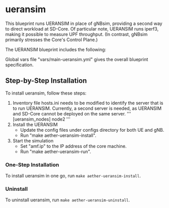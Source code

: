 # ueransim

This blueprint runs UERANSIM in place of gNBsim, providing a second way to direct workload at SD-Core. Of particular note, UERANSIM runs iperf3, making it possible to measure UPF throughput. (In contrast, gNBsim primarily stresses the Core's Control Plane.)

The UERANSIM blueprint includes the following:

Global vars file "vars/main-ueransim.yml" gives the overall blueprint specification.

## Step-by-Step Installation
To install ueransim, follow these steps:
1. Inventory file hosts.ini needs to be modified to identify the server that is to run UERANSIM. Currently, a second server is needed, as UERANSIM and SD-Core cannot be deployed on the same server.
'''
[ueransim_nodes]
node2
'''
2. Install the UERANSIM
   - Update the config files under configs directory for both UE and gNB. 
   - Run "make aether-ueransim-install".
3. Start the simulation
   - Set "amf.ip" to the IP address of the core machine.
   - Run "make aether-ueransim-run".

### One-Step Installation
To install ueransim in one go, run `make aether-ueransim-install`.

### Uninstall
To uninstall ueransim, run `make aether-ueransim-uninstall`.
